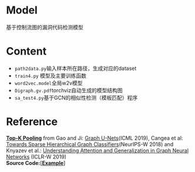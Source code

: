 # Model
基于控制流图的漏洞代码检测模型
# Content
- ```path2data.py```输入样本所在路径，生成对应的dataset
- ```train4.py``` 模型及主要训练函数
- ```word2vec.model```全局w2v模型
- ```Digraph.gv.pdf```torchviz自动生成的模型结构图
- ```sa_test4.py```基于GCN的相似性检测（模板匹配）程序
# Reference
[**Top-K Pooling**](https://pytorch-geometric.readthedocs.io/en/latest/modules/nn.html#torch_geometric.nn.pool.TopKPooling) from Gao and Ji: [Graph U-Nets](https://arxiv.org/abs/1905.05178)(ICML 2019), Cangea et al: [Towards Sparse Hierarchical Graph Classifiers](https://arxiv.org/abs/1811.01287)(NeurIPS-W 2018) and Knyazev et al.: [Understanding Attention and Generalization in Graph Neural Networks](https://arxiv.org/abs/1905.02850) (ICLR-W 2019)  
**Source Code:**[[**Example**](https://github.com/rusty1s/pytorch_geometric/blob/master/examples/proteins_topk_pool.py)]
